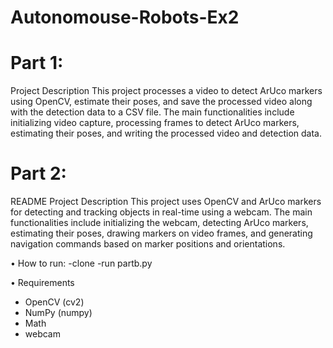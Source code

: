 # Autonomouse-Robots-Ex2


# Part 1:
Project Description
This project processes a video to detect ArUco markers using OpenCV, estimate their poses, and save the processed video along with the detection data to a CSV file. The main functionalities include initializing video capture, processing frames to detect ArUco markers, estimating their poses, and writing the processed video and detection data.

# Part 2:

README
Project Description
This project uses OpenCV and ArUco markers for detecting and tracking objects in real-time using a webcam. The main functionalities include initializing the webcam, detecting ArUco markers, estimating their poses, drawing markers on video frames, and generating navigation commands based on marker positions and orientations.

• How to run:
-clone
-run partb.py

• Requirements
- OpenCV (cv2)
- NumPy (numpy)
- Math
- webcam
